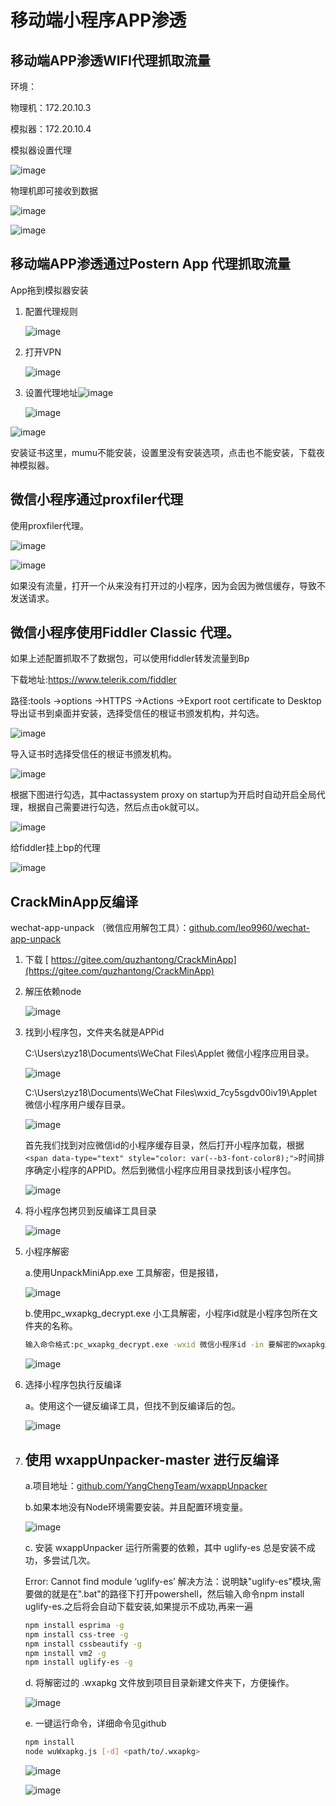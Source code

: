 # 移动端小程序APP渗透

## 移动端APP渗透WIFI代理抓取流量

环境：

物理机：172.20.10.3

模拟器：172.20.10.4

模拟器设置代理

![image](assets/image-20241115230248-3akhpuf.png)

物理机即可接收到数据

![image](assets/image-20241115232952-de2icke.png)

![image](assets/image-20241115230308-wu17t14.png)

## 移动端APP渗透通过Postern App 代理抓取流量

App拖到模拟器安装

1. 配置代理规则

   ![image](assets/image-20241115230710-iwwn5th.png)
2. 打开VPN

   ![image](assets/image-20241115230859-5g8kew6.png)
3. 设置代理地址![image](assets/image-20241115232952-de2icke.png)

   ![image](assets/image-20241115233058-oi1f3mt.png)

![image](assets/image-20241115234339-k6g4a49.png)

安装证书这里，mumu不能安装，设置里没有安装选项，点击也不能安装，下载夜神模拟器。

## 微信小程序通过proxfiler代理

使用proxfiler代理。

![image](assets/image-20241116132309-n1uthox.png)

![image](assets/image-20241116132529-6d2xl4a.png)

如果没有流量，打开一个从来没有打开过的小程序，因为会因为微信缓存，导致不发送请求。

## 微信小程序使用Fiddler Classic  代理。

如果上述配置抓取不了数据包，可以使用fiddler转发流量到Bp

下载地址:https://www.telerik.com/fiddler

路径:tools ->options ->HTTPS ->Actions ->Export root certificate to Desktop 导出证书到桌面并安装，选择受信任的根证书颁发机构，并勾选。

![image](assets/image-20241116105339-lj3l6or.png)

导入证书时选择受信任的根证书颁发机构。

![image](assets/image-20241116132703-o1f02vx.png)

根据下图进行勾选，其中actassystem proxy on startup为开启时自动开启全局代理，根据自己需要进行勾选，然后点击ok就可以。

![image](assets/image-20241116105251-d62txrs.png)

给fiddler挂上bp的代理

![image](assets/image-20241116133307-f1o4fhb.png)

## CrackMinApp反编译

  wechat-app-unpack （微信应用解包工具）：[github.com/leo9960/wechat-app-unpack](https://github.com/leo9960/wechat-app-unpack)

1. 下载   [ https://gitee.com/quzhantong/CrackMinApp](https://gitee.com/quzhantong/CrackMinApp)
2. 解压依赖node

   ![image](assets/image-20241116143832-udvbtz8.png)
3. 找到小程序包，文件夹名就是APPid

   C:\Users\zyz18\Documents\WeChat Files\Applet   微信小程序应用目录。

   ![image](assets/image-20241116151829-bu5s2mh.png)

   C:\Users\zyz18\Documents\WeChat Files\wxid_7cy5sgdv00iv19\Applet   微信小程序用户缓存目录。

   ![image](assets/image-20241116151736-a6yrrxg.png)

   首先我们找到对应微信id的小程序缓存目录，然后打开小程序加载，根据`<span data-type="text" style="color: var(--b3-font-color8);">`时间排序确定小程序的APPID。然后到微信小程序应用目录找到该小程序包。

   ![image](assets/image-20241116151643-i22vpad.png)
4. 将小程序包拷贝到反编译工具目录

   ![image](assets/image-20241116152020-9zk95cp.png)
5. 小程序解密

   a.使用UnpackMiniApp.exe 工具解密，但是报错，

   ![image](assets/image-20241116153903-vxr6qod.png)

   b.使用pc_wxapkg_decrypt.exe 小工具解密，小程序id就是小程序包所在文件夹的名称。

   ```bash
   输入命令格式:pc_wxapkg_decrypt.exe -wxid 微信小程序id -in 要解密的wxapkg路径  
   ```

   ![image](assets/image-20241116161818-t3fplzi.png)
6. 选择小程序包执行反编译

   a。使用这个一键反编译工具，但找不到反编译后的包。

   ![image](assets/image-20241116152111-pttca9j.png)
7. ## 使用  wxappUnpacker-master  进行反编译

   a.项目地址：[github.com/YangChengTeam/wxappUnpacker](https://github.com/YangChengTeam/wxappUnpacker)

   b.如果本地没有Node环境需要安装。并且配置环境变量。

   ![image](assets/image-20241116165109-2hf0hxa.png)

   c. 安装  wxappUnpacker  运行所需要的依赖，其中 uglify-es  总是安装不成功，多尝试几次。

   Error: Cannot find module ‘uglify-es’
   解决方法：说明缺"uglify-es"模块,需要做的就是在".bat"的路径下打开powershell，然后输入命令npm install uglify-es.之后将会自动下载安装,如果提示不成功,再来一遍


   ```bash
   npm install esprima -g
   npm install css-tree -g
   npm install cssbeautify -g
   npm install vm2 -g
   npm install uglify-es -g

   ```

   d. 将解密过的  .wxapkg 文件放到项目目录新建文件夹下，方便操作。

   ![image](assets/image-20241116165502-5yh3766.png)

   e. 一键运行命令，详细命令见github

   ```bash
   npm install 
   node wuWxapkg.js [-d] <path/to/.wxapkg>
   ```

   ![image](assets/image-20241116165657-tbu67lg.png)

   ![image](assets/image-20241116165827-4pyjh5a.png)

‍
